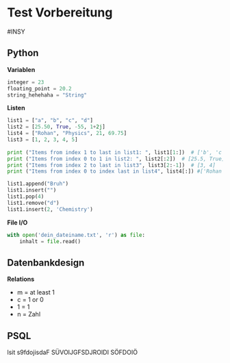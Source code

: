 # Test Vorbereitung
#INSY 

## Python

**Variablen**
```python
integer = 23
floating_point = 20.2
string_hehehaha = "String"
```

**Listen**
```python
list1 = ["a", "b", "c", "d"]  
list2 = [25.50, True, -55, 1+2j]  
list4 = ["Rohan", "Physics", 21, 69.75]  
list3 = [1, 2, 3, 4, 5]  
  
print ("Items from index 1 to last in list1: ", list1[1:])  # ['b', 'c', 'd']
print ("Items from index 0 to 1 in list2: ", list2[:2])  # [25.5, True]
print ("Items from index 2 to last in list3", list3[2:-1])  # [3, 4]
print ("Items from index 0 to index last in list4", list4[:]) #['Rohan', 'Physics', 21, 69.75]

list1.append("Bruh")
list1.insert("")
list1.pop(4)
list1.remove("d")
list1.insert(2, 'Chemistry')
```

**File I/O**
```python
with open('dein_dateiname.txt', 'r') as file: 
	inhalt = file.read()
```

## Datenbankdesign 

**Relations**
- m = at least 1
- c = 1 or 0
- 1 = 1 
- n = Zahl

## PSQL

lsit s9fdojisdaF SÜVOIJGFSDJROIDI SÖFDOIÖ